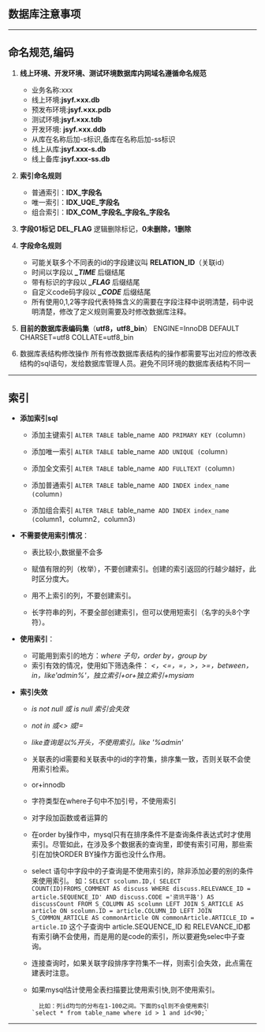 ## 数据库注意事项 ##

----------

命名规范,编码
--

 1. **线上环境、开发环境、测试环境数据库内网域名遵循命名规范**


    * 业务名称:xxx
    * 线上环境:**jsyf.×xx.db**
    * 预发布环境:**jsyf.×xx.pdb**
    * 测试环境:**jsyf.×xx.tdb**
    * 开发环境: **jsyf.×xx.ddb**
    * 从库在名称后加-s标识,备库在名称后加-ss标识
    * 线上从库:**jsyf.xxx-s.db**
    * 线上备库:**jsyf.xxx-ss.db**

 2. **索引命名规则**
    * 普通索引：**IDX_字段名**
    * 唯一索引：**IDX_UQE_字段名**
    * 组合索引：**IDX_COM_字段名_字段名_字段名**
 3. **字段01标记**
    **DEL_FLAG** 逻辑删除标记，**0未删除，1删除**
 4. **字段命名规则**
    * 可能关联多个不同表的id的字段建议叫 **RELATION_ID**（关联id）
    * 时间以字段以 ***_TIME*** 后缀结尾
    * 带有标识的字段以 ***_FLAG*** 后缀结尾
    * 自定义code码字段以 ***_CODE*** 后缀结尾
    * 所有使用0,1,2等字段代表特殊含义的需要在字段注释中说明清楚，码中说明清楚，修改了定义规则需要及时修改数据库注释。
 5. **目前的数据库表编码集**（**utf8，utf8_bin**）
    ENGINE=InnoDB DEFAULT CHARSET=utf8 COLLATE=utf8_bin

 6. 数据库表结构修改操作
    所有修改数据库表结构的操作都需要写出对应的修改表结构的sql语句，发给数据库管理人员。避免不同环境的数据库表结构不同一


----------

索引
--
- **添加索引sql**
  * 添加主键索引
     `ALTER TABLE `table_name` ADD PRIMARY KEY (`column`) `

  * 添加唯一索引
     `ALTER TABLE `table_name` ADD UNIQUE (`column`) `

  * 添加全文索引
      `ALTER TABLE `table_name` ADD FULLTEXT (`column`) `

  * 添加普通索引
     `ALTER TABLE `table_name` ADD INDEX index_name (`column` ) `

  * 添加组合索引 
     `ALTER TABLE `table_name` ADD INDEX index_name (`column1`, `column2`, `column3`)`

- **不需要使用索引情况**：
  * 表比较小,数据量不会多

  * 赋值有限的列（枚举），不要创建索引。创建的索引返回的行越少越好，此时区分度大。

  * 用不上索引的列，不要创建索引。

  * 长字符串的列，不要全部创建索引，但可以使用短索引（名字的头8个字符）。

- **使用索引**：
  * 可能用到索引的地方：*where 子句，order by，group by*
  * 索引有效的情况，使用如下筛选条件：
    *<，<=，=，>，>=，between，in，like'admin%'，独立索引+or+独立索引+mysiam* 


- **索引失效** 
  *  *is not null 或 is null 索引会失效*

  *  *not in 或<> 或!=* 

  *  *like查询是以%开头，不使用索引。like '%admin'* 

  *  关联表的id需要和关联表中的id的字符集，排序集一致，否则关联不会使用索引检索。

  *  or+innodb 

  *  字符类型在where子句中不加引号，不使用索引

  *  对字段加函数或者运算的

  *  在order by操作中，mysql只有在排序条件不是查询条件表达式时才使用索引。尽管如此，在涉及多个数据表的查询里，即使有索引可用，那些索引在加快ORDER BY操作方面也没什么作用。

  *  select 语句中字段中的子查询是不使用索引的，除非添加必要的别的条件来使用索引。
     如：`SELECT scolumn.ID,(
     SELECT COUNT(ID)FROMS_COMMENT AS discuss WHERE discuss.RELEVANCE_ID = article.SEQUENCE_ID' AND discuss.CODE ='资讯平路') AS discussCount
     FROM S_COLUMN AS scolumn
     LEFT JOIN S_ARTICLE AS article ON scolumn.ID = article.COLUMN_ID
     LEFT JOIN S_COMMON_ARTICLE AS commonArticle ON commonArticle.ARTICLE_ID = article.ID`
     这个子查询中 article.SEQUENCE_ID 和 RELEVANCE_ID都有索引确不会使用，而是用的是code的索引，所以要避免selec中子查询。

  *  连接查询时，如果关联字段排序字符集不一样，则索引会失效，此点需在建表时注意。

  *  如果mysql估计使用全表扫描要比使用索引快,则不使用索引。

           比如：列id均匀的分布在1-100之间。下面的sql则不会使用索引	        `select * from table_name where id > 1 and id<90;`		


----------






​    
